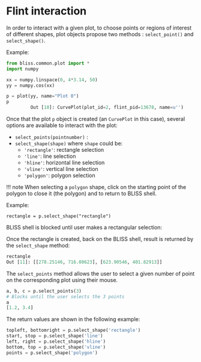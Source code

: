 # Flint interaction

In order to interact with a given plot, to choose points or regions of interest of different shapes, plot objects propose two methods : `select_point()` and `select_shape()`.

Example:

```python
from bliss.common.plot import *
import numpy

xx = numpy.linspace(0, 4*3.14, 50)
yy = numpy.cos(xx)

p = plot(yy, name="Plot 0")
p
         Out [10]: CurvePlot(plot_id=2, flint_pid=13678, name=u'')
```

Once that the plot `p` object is created (an `CurvePlot` in this case), several options are available to interact with the plot:

- ``select_points(pointnumber)`` : 
- ``select_shape(shape)`` where ``shape`` could be:
     - ``'rectangle'``: rectangle selection
     - ``'line'``: line selection
     - ``'hline'``: horizontal line selection
     - ``'vline'``: vertical line selection
     - ``'polygon'``: polygon selection

!!! note
     When selecting a ``polygon`` shape, click on the starting point of the polygon to close it (the polygon) and to return to BLISS shell.

Example:

`rectangle = p.select_shape("rectangle")`

BLISS shell is blocked until user makes a rectangular selection:

Once the rectangle is created, back on the BLISS shell, result is returned by the `select_shape` method:

```py
rectangle
Out [11]: [[278.25146, 716.00623], [623.90546, 401.82913]]
```

The ``select_points`` method allows the user to select a given number of point
on the corresponding plot using their mouse.

```python
a, b, c = p.select_points(3)
# Blocks until the user selects the 3 points
a
[1.2, 3.4]
```

The return values are shown in the following example:

```python
topleft, bottomright = p.select_shape('rectangle')
start, stop = p.select_shape('line')
left, right = p.select_shape('hline')
bottom, top = p.select_shape('vline')
points = p.select_shape('polygon')
```
